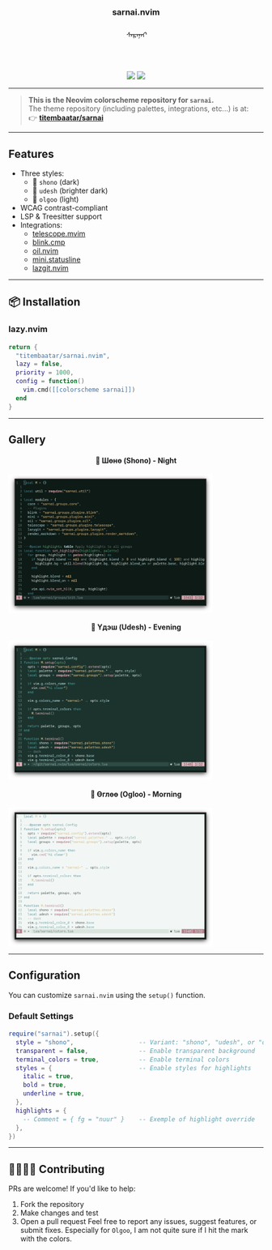 <h3 align="center">sarnai.nvim</h3>
<h6 align="center">ᠰᠠᠷᠠᠨᠠᠢ</h6>
<br/>
<p align="center">
  <a href="https://github.com/titembaatar/sarnai.nvim"><img src="https://img.shields.io/badge/SARNAI-NEOVIM-c7958d?style=for-the-badge&logo=github"></a>
  <a href="https://github.com/titembaatar/sarnai/blob/main/LICENSE"><img src="https://img.shields.io/badge/LICENSE-MIT-9d4a40?style=for-the-badge"></a>
</p>

---

> **This is the Neovim colorscheme repository for `sarnai`.**  
> The theme repository (including palettes, integrations, etc...) is at:  
> 👉 **[titembaatar/sarnai](https://github.com/titembaatar/sarnai)**  

---

## Features
- Three styles:  
  - 🌌 `shono` (dark)  
  - 🌄 `udesh` (brighter dark)  
  - 🌅 `olgoo` (light)  
- WCAG contrast-compliant
- LSP & Treesitter support 
- Integrations:
  - [telescope.mvim](https://github.com/nvim-telescope/telescope.nvim)
  - [blink.cmp](https://github.com/Saghen/blink.cmp)
  - [oil.nvim](https://github.com/stevearc/oil.nvim)
  - [mini.statusline](https://github.com/echasnovski/mini.nvim)
  - [lazgit.nvim](https://github.com/kdheepak/lazygit.nvim)

---

## 📦 Installation

### **lazy.nvim**
```lua
return {
  "titembaatar/sarnai.nvim",
  lazy = false,
  priority = 1000,
  config = function()
    vim.cmd([[colorscheme sarnai]])
  end
}
```

---

## Gallery
<h4 align="center">🌌 Шөнө (Shono) - Night</h4>
<img src="./assets/nvim_shono.png" align="center" style="width: 80%">
<br/>
<h4 align="center">🌄 Үдэш (Udesh) - Evening</h4>
<img src="./assets/nvim_udesh.png" align="center" style="width: 80%">
<br/>
<h4 align="center">🌅 Өглөө (Ogloo) - Morning</h4>
<img src="./assets/nvim_ogloo.png" align="center" style="width: 80%">

---

## Configuration

You can customize `sarnai.nvim` using the `setup()` function.

### **Default Settings**
```lua
require("sarnai").setup({
  style = "shono",                  -- Variant: "shono", "udesh", or "ogloo"
  transparent = false,              -- Enable transparent background
  terminal_colors = true,           -- Enable terminal colors
  styles = {                        -- Enable styles for highlights
    italic = true,
    bold = true,
    underline = true,
  },
  highlights = {
    -- Comment = { fg = "nuur" }    -- Exemple of highlight override
  },
})
```

---

## 🫱🏼‍🫲🏽 Contributing
PRs are welcome! If you'd like to help:
1. Fork the repository
2. Make changes and test
3. Open a pull request
Feel free to report any issues, suggest features, or submit fixes. Especially for `Olgoo`, I am not quite sure if I hit the mark with the colors.
